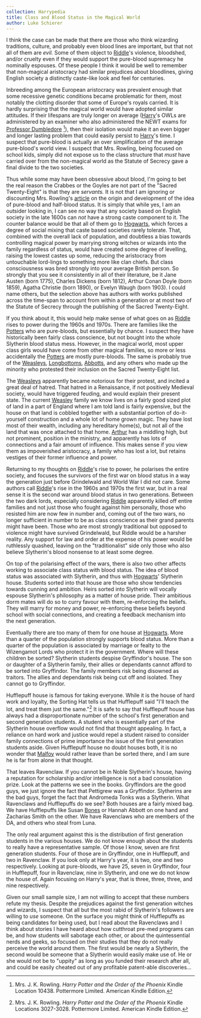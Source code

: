 ```yaml
---
collection: Harrypedia
title: Class and Blood Status in the Magical World
author: Luke Schierer
---
```


I think the case can be made that there are those who think wizarding
traditions, culture, and probably even blood lines are important, but that not
all of them are _evil._ Some of them object to [Riddle]'s violence, bloodshed,
and/or cruelty even if they would support the pure-blood supremacy he nominally
espouses. Of these people I think it would be well to remember that non-magical
aristocracy had similar prejudices about bloodlines, giving English society a
distinctly caste-like look and feel for centuries.

Inbreeding among the European aristocracy was prevalent enough that some
recessive genetic conditions became problematic for them, most notably the
clotting disorder that some of Europe's royals carried. It is hardly surprising
that the magical world would have adopted similar attitudes. If their lifespans
are truly longer on average ([Harry]'s OWLs are administered by an examiner who
also administered the NEWT exams for [Professor Dumbledore][Dumbledore] [^210220-1]), then
their isolation would make it an even bigger and longer lasting problem that
could easily persist to [Harry]'s time. I suspect that pure-blood is actually an
over simplification of the average pure-blood's world view. I suspect that Mrs.
Rowling, being focused on school kids, simply did not expose us to the class
structure that _must_ have carried over from the non-magical world as the
Statute of Secrecy gave a final divide to the two societies.

Thus while some may have been obsessive about blood, I'm going to bet the real
reason the Crabbes or the Goyles are not part of the "Sacred Twenty-Eight" is
that they are _servants._ It is not that I am ignoring or discounting Mrs.
Rowling's [article][wwwbrpb] on the origin and development of the idea of
pure-blood and half-blood status. It is simply that while yes, I am an outsider
looking in, I can see no way that any society based on English society in the
late 1600s can _not_ have a strong caste component to it. The counter balance
would be that all of them go to [Hogwarts], which forces a degree of social mixing
that caste based societies rarely tolerate. That, combined with the overall lack
of population, and doubtless a bias towards controlling magical power by
marrying strong witches or wizards into the family regardless of status, would
have created some degree of levelling, raising the lowest castes up some,
reducing the aristocracy from untouchable lord-lings to something more like clan
chiefs. But class consciousness was bred strongly into your average British
person. So strongly that you see it consistently in all of their literature, be
it Jane Austen (born 1775), Charles Dickens (born 1812), Arthur Conan Doyle
(born 1859), Agatha Christie (born 1890), or Evelyn Waugh (born 1903). I could
name others, but the selection above has authors with works published across the
time-span to account from within a generation or at most two of the Statute of
Secrecy through the publishing of the Sacred Twenty-Eight.

If you think about it, this would help make sense of what goes on as [Riddle]
rises to power during the 1960s and 1970s. There are families like the
[Potters] who are pure-bloods, but essentially by chance. I suspect they
have historically been fairly class conscience, but not bought into the whole
Slytherin blood status mess. However, in the magical world, most upper class
girls would have come from other magical families, so more or less accidentally
the [Potters] are mostly pure-bloods. The same is probably true of the
[Weasleys], [Longbottoms], [Abbotts], and any others who made up the
minority who protested their inclusion on the Sacred Twenty-Eight list.

[Potters]: /harrypedia/people/potter//
[Weasleys]: /harrypedia/people/weasley/
[Weasley]: /harrypedia/people/weasley/
[Longbottoms]: /harrypedia/people/longbottom/
[Abbotts]: /harrypedia/people/abbott/

The [Weasleys] apparently became notorious for their protest, and incited a
great deal of hatred. That hatred in a Renaissance, if not positively Medieval
society, would have triggered feuding, and would explain their present state.
The current [Weasley] family we know lives on a fairly good sized plot of
land in a part of England where I am told land is fairly expensive, but the
house on that land is cobbled together with a substantial portion of
do-it-yourself construction and a whole lot of home grown magic. They have
lost most of their wealth, including any hereditary home(s), but not all of the
land that was once attached to that home. [Arthur] has a middling high, but not
prominent, position in the ministry, and apparently has lots of connections and
a fair amount of influence. This makes sense if you view them as impoverished
aristocracy, a family who has lost a lot, but retains vestiges of their former
influence and power.

Returning to my thoughts on [Riddle]'s rise to power, he polarises the entire
society, and focuses the survivors of the first war on blood status in a way the
generation just before Grindelwald and World War I did not care. Some authors
call [Riddle]'s rise in the 1960s and 1970s the first war, but in a real sense it
is the second war around blood status in two generations. Between the two dark
lords, especially considering [Riddle] apparently killed off entire families and
not just those who fought against him personally, those who resisted him are now
few in number and, coming out of the two wars, no longer sufficient in number to
be as class conscience as their grand parents might have been. Those who are
most strongly traditional but opposed to violence might have survived
Grindelwald, but Riddle would be a harsher reality. Any support for law and
order at the expense of his power would be ruthlessly quashed, leaving on the
"traditionalist" side only those who also believe Slytherin's blood nonsense to
at least some degree.

On top of the polarising effect of the wars, there is also two other affects
working to associate class status with blood status. The idea of blood status
was associated with Slytherin, and thus with [Hogwarts]' Slytherin house.
Students sorted into that house are those who show tendencies towards cunning
and ambition. Heirs sorted into Slytherin will vocally espouse Slytherin's
philosophy as a matter of house pride. Their ambitious dorm mates will do so to
curry favour with them, re-enforcing the beliefs. They will marry for money and
power, re-enforcing these beliefs beyond school with social connections, and
creating a feedback mechanism into the next generation.

[Hogwarts]: /harrypedia/hogwarts/
[Riddle]: /harrypedia/people/riddle/tom_marvolo//
[Arthur]: /harrypedia/people/weasley/arthur//

Eventually there are too many of them for one house at [Hogwarts]. More than
a quarter of the population strongly supports blood status. More than a quarter
of the population is associated by marriage or fealty to the Wizengamot Lords
who protect it in the government. Where will these children be sorted?
Slytherin students despise Gryffindor's house. The son or daughter of a
Slytherin family, their allies or dependants cannot afford to be sorted into
Gryffindor. The family members risk being disowned as traitors. The allies and
dependants risk being cut off and isolated. They cannot go to Gryffindor.

Hufflepuff house is famous for taking everyone. While it is the house of hard
work and loyalty, the Sorting Hat tells us that Hufflepuff said "I'll teach the
lot, and treat them just the same."[^200701-2] It is safe to say that
Hufflepuff house has always had a disproportionate number of the school's first
generation and second generation students. A student who is essentially part of
the Slytherin house overflow would not find that thought appealing. In fact, a
reliance on hard work and justice would repel a student raised to consider
family connections of prime importance the issue of the first generation
students aside. Given Hufflepuff house no doubt houses both, it is no wonder
that [Malfoy][Draco] would rather leave than be sorted there, and I am sure he is far
from alone in that thought.

That leaves Ravenclaw. If you cannot be in Noble Slytherin's house, having a
reputation for scholarship and/or intelligence is not a bad consolation prize.
Look at the patterns we see in the books. Gryffindors are the good guys, we
just ignore the fact that Pettigrew was a Gryffindor. Slytherins are the bad
guys, forget the fact that Andromeda Tonks was a Slytherin. What Ravenclaws and
Hufflepuffs do we see? Both houses are a fairly mixed bag. We have Hufflepuffs
like Susan [Bones] or Hannah Abbott on one hand and Zacharias Smith
on the other. We have Ravenclaws who are members of the DA, and others who
steal from Luna.

[Bones]: /harrypedia/people/bones/
[Draco]: /harrypedia/people/malfoy/draco_lucius//

The only real argument against this is the distribution of first generation
students in the various houses. We do not know enough about the students to
really have a representative sample. Of those I know, seven are first
generation students. Four of those are in Gryffindor, one in Hufflepuff, and
two in Ravenclaw. If you look only at Harry's year, it is two, one and two
respectively. Looking at pure-bloods, we have 25, seven in Gryffindor, four in
Hufflepuff, four in Ravenclaw, nine in Slytherin, and one we do not know the
house of. Again focusing on Harry's year, that is three, three, three, and nine
respectively.

Given our small sample size, I am not willing to accept that these numbers
refute my thesis. Despite the prejudices against the first generation witches
and wizards, I suspect that all but the most rabid of Slytherin's followers are
willing to _use_ someone. On the surface you might think of Hufflepuffs as
being candidates for being used, but I read about the Ravenclaws and I think
about stories I have heard about how cutthroat pre-med programs can be, and how
students will sabotage each other, or about the quintessential nerds and geeks,
so focused on their studies that they do not really perceive the world around
them. The first would be nearly a Slytherin, the second would be someone that a
Slytherin would easily make use of. He or she would not be to "uppity" as long
as you funded their research after all, and could be easily cheated out of any
profitable patent-able discoveries…

[Harry]: /harrypedia/people/potter/harry_james//
[Dumbledore]: /harrypedia/people/dumbledore/albus_percival_wulfric_brian//
[wwwbrpb]: https://www.wizardingworld.com/writing-by-jk-rowling/pure-blood

[^200701-2]:
    Mrs. J. K. Rowling. _Harry Potter and the Order of the Phoenix_
    Kindle Locations 3027-3028. Pottermore Limited. American Kindle Edition.

[^210220-1]:
    Mrs. J. K. Rowling. _Harry Potter and the Order of the Phoenix_
    Kindle Location 10438. Pottermore Limited. American Kindle Edition.
